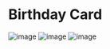 # Birthday Card
![image](https://github.com/quangtuan171/birthday-card/assets/96141495/35f150e6-ac7a-4017-9c42-ff2b6fa72143)
![image](https://github.com/quangtuan171/birthday-card/assets/96141495/4d7669e5-11c3-482a-abde-3e83089352ad)
![image](https://github.com/quangtuan171/birthday-card/assets/96141495/8c70cad6-5e0b-47e7-9593-918cfde45ec2)
